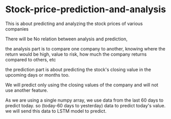 # Stock-price-prediction-and-analysis
This is about predicting and analyzing the stock prices of various companies

There will be No relation between analysis and prediction, 

the analysis part is to compare one company to another, knowing  where the return would be high, value to risk, how much the company returns compared to others, etc

the prediction part is about predicting the stock's closing value in the upcoming days or months too.

We will predict only using the closing values of the company and will not use another feature.

As we are using a single numpy array, we use data from the last 60 days to predict today. so (today-60 days to yesterday) data to predict today's value. we will send this data to LSTM model to predict.
